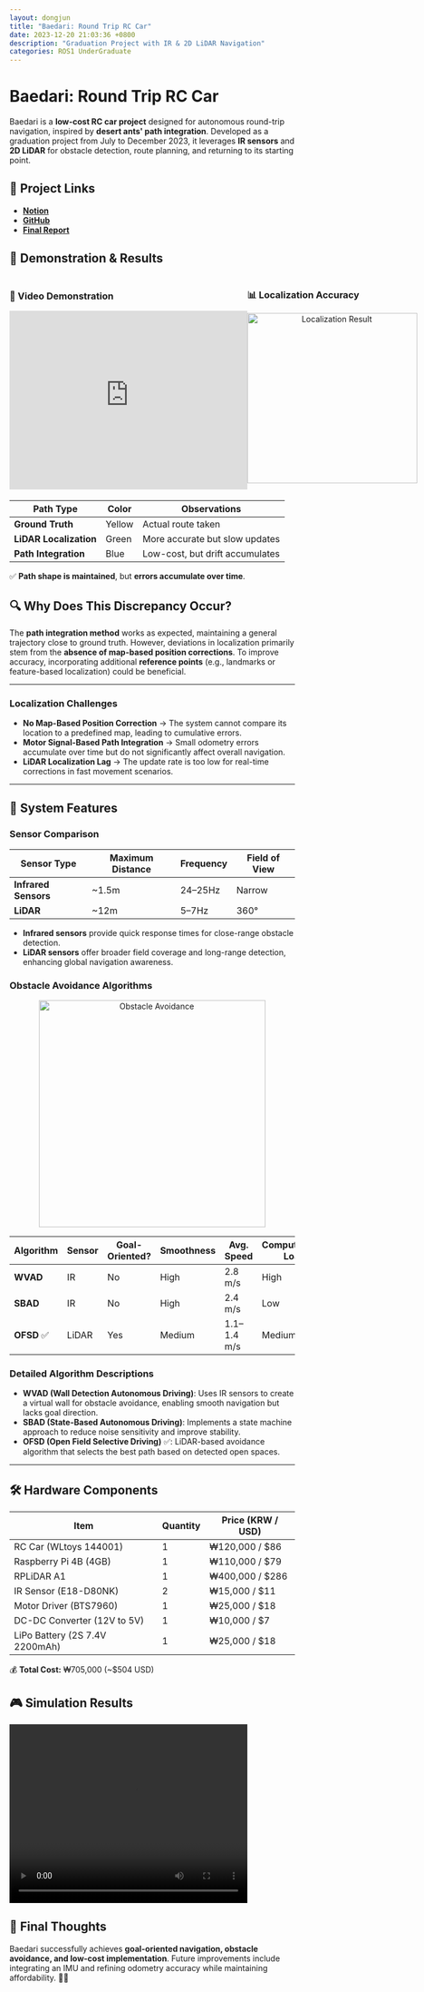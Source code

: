```yaml
---
layout: dongjun
title: "Baedari: Round Trip RC Car"
date: 2023-12-20 21:03:36 +0800
description: "Graduation Project with IR & 2D LiDAR Navigation"
categories: ROS1 UnderGraduate
---
```


# Baedari: Round Trip RC Car

Baedari is a **low-cost RC car project** designed for autonomous round-trip navigation, inspired by **desert ants' path integration**. Developed as a graduation project from July to December 2023, it leverages **IR sensors** and **2D LiDAR** for obstacle detection, route planning, and returning to its starting point.

## 📌 Project Links
- [**Notion**](https://principled-nation-e2a.notion.site/EEE4610_Obstacle_Avoidance-O-A-305fb86405554a93bf36bfe0f830b4d1?pvs=4)
- [**GitHub**](https://github.com/Poodlee/EEE4610_finals)
- [**Final Report**](https://github.com/user-attachments/files/17011959/7.pdf)

## 🎥 Demonstration & Results

<div style="display: flex; align-items: center;">
  <div style="flex: 1;">
    <h3>🏁 Video Demonstration</h3>
    <iframe width="420" height="315" src="https://www.youtube.com/embed/BxYMxmuMnUI" frameborder="0" allowfullscreen></iframe>
  </div>
  <div style="flex: 1;">
    <h3>📊 Localization Accuracy</h3>
    <p align="center">
      <img src="https://github.com/user-attachments/assets/3e68fe49-5883-490d-83ee-d04b9fbeba66" alt="Localization Result" width="300"/>
    </p>
  </div>
</div>

| Path Type | Color | Observations |
|-----------|-------|-------------|
| **Ground Truth** | Yellow | Actual route taken |
| **LiDAR Localization** | Green | More accurate but slow updates |
| **Path Integration** | Blue | Low-cost, but drift accumulates |

✅ **Path shape is maintained**, but **errors accumulate over time**. 

## 🔍 Why Does This Discrepancy Occur?
The **path integration method** works as expected, maintaining a general trajectory close to ground truth. However, deviations in localization primarily stem from the **absence of map-based position corrections**. To improve accuracy, incorporating additional **reference points** (e.g., landmarks or feature-based localization) could be beneficial.

---

### **Localization Challenges**
- **No Map-Based Position Correction** → The system cannot compare its location to a predefined map, leading to cumulative errors.
- **Motor Signal-Based Path Integration** → Small odometry errors accumulate over time but do not significantly affect overall navigation.
- **LiDAR Localization Lag** → The update rate is too low for real-time corrections in fast movement scenarios.

---

## 🔧 System Features

### **Sensor Comparison**

| Sensor Type | Maximum Distance | Frequency | Field of View |
|-------------|-----------------|-----------|--------------|
| **Infrared Sensors** | ~1.5m | 24–25Hz | Narrow |
| **LiDAR** | ~12m | 5–7Hz | 360° |

- **Infrared sensors** provide quick response times for close-range obstacle detection.
- **LiDAR sensors** offer broader field coverage and long-range detection, enhancing global navigation awareness.

### **Obstacle Avoidance Algorithms**
<p align="center"> <img src="https://github.com/user-attachments/assets/2aabe56d-2e78-46d3-8b8c-8ed8eded335c" alt="Obstacle Avoidance" width="400"/> </p>

| Algorithm | Sensor | Goal-Oriented? | Smoothness | Avg. Speed | Computational Load |
|-----------|--------|--------------|------------|------------|------------------|
| **WVAD** | IR | No | High | 2.8 m/s | High |
| **SBAD** | IR | No | High | 2.4 m/s | Low |
| **OFSD** ✅ | LiDAR | Yes | Medium | 1.1–1.4 m/s | Medium |

### **Detailed Algorithm Descriptions**
- **WVAD (Wall Detection Autonomous Driving)**: Uses IR sensors to create a virtual wall for obstacle avoidance, enabling smooth navigation but lacks goal direction.
- **SBAD (State-Based Autonomous Driving)**: Implements a state machine approach to reduce noise sensitivity and improve stability.
- **OFSD (Open Field Selective Driving)** ✅: LiDAR-based avoidance algorithm that selects the best path based on detected open spaces.

---

## 🛠 Hardware Components

| Item | Quantity | Price (KRW / USD) |
|------|----------|-------------------|
| RC Car (WLtoys 144001) | 1 | ₩120,000 / $86 |
| Raspberry Pi 4B (4GB) | 1 | ₩110,000 / $79 |
| RPLiDAR A1 | 1 | ₩400,000 / $286 |
| IR Sensor (E18-D80NK) | 2 | ₩15,000 / $11 |
| Motor Driver (BTS7960) | 1 | ₩25,000 / $18 |
| DC-DC Converter (12V to 5V) | 1 | ₩10,000 / $7 |
| LiPo Battery (2S 7.4V 2200mAh) | 1 | ₩25,000 / $18 |

💰 **Total Cost:** ₩705,000 (~$504 USD)

## 🎮 Simulation Results

<video width="420" height="315" controls>
  <source src="https://github.com/user-attachments/assets/e07aa5f4-e6fa-45b6-ae40-c25e4a5ed3c7" type="video/mp4" />
  Your browser does not support the video tag.
</video>

## 📢 Final Thoughts
Baedari successfully achieves **goal-oriented navigation, obstacle avoidance, and low-cost implementation**. Future improvements include integrating an IMU and refining odometry accuracy while maintaining affordability. 🚗💨